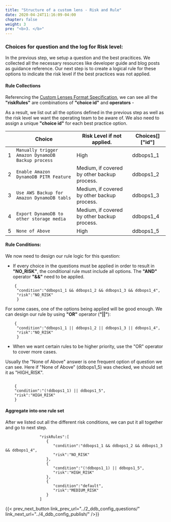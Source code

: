 ```yaml
---
title: "Structure of a custom lens - Risk and Rule"
date: 2020-04-24T11:16:09-04:00
chapter: false
weight: 3
pre: "<b>3. </b>"
---
```


### Choices for question and the log for Risk level:

In the previous step, we setup a question and the best pracitices. We collected all the necessary resources like developer guide and blog posts as guidance reference. Our next step is to create a logical rule for these options to indicate the risk level if the best practices was not applied.


#### Rule Collections

Referencing the [Custom Lenses Format Specification](https://docs.aws.amazon.com/wellarchitected/latest/userguide/lenses-format-specification.html), we can see all the **"riskRules"** are combinations of **"choice id"** and **operators** - 

As a result, we list out all the options defined in the previous step as well as the risk level we want the operating team to be aware of. We also need to assign a unique **"choice id"** for each best practice option.

||Choice|Risk Level if not applied.|Choices[]["id"]|
| ----------- | ----------- | ----------- | ----------- |
|1|`Manually trigger Amazon DynamoDB Backup process`|High|ddbops1_1|
|2|`Enable Amazon DynamoDB PITR Feature`|Medium, if covered by other backup process.|ddbops1_2|
|3|`Use AWS Backup for Amazon DynamoDB tabls`|Medium, if covered by other backup process.|ddbops1_3|
|4|`Export DynamoDB to other storage media`|Medium, if covered by other backup process.|ddbops1_4|
|5|`None of Above`|High|ddbops1_5|

#### Rule Conditions:

We now need to design our rule logic for this question:

* If every choice in the questions must be applied in order to result in **"NO_RISK"**, the conditional rule must include all options. The **"AND"** operator **"&&"** need to be applied.

```
	{	
     "condition":"ddbops1_1 && ddbops1_2 && ddbops1_3 && ddbops1_4",
     "risk":"NO_RISK"
     }
```

For some cases, one of the options being applied will be good enough. We can design our rule by using **"OR"** operator (**"||"**):

```
	{	
     "condition":"ddbops1_1 || ddbops1_2 || ddbops1_3 || ddbops1_4",
     "risk":"NO_RISK"
     }
```

* When we want certain rules to be higher priority, use the "OR" operator to cover more cases. 

Usually the "None of Above" answer is one frequent option of question we can see. Here if "None of Above" (ddbops1_5) was checked, we should set it as "HIGH_RISK".

```

	{ 
	"condition":"(!ddbops1_1) || ddbops1_5",
    "risk":"HIGH_RISK"
	}
```
#### Aggregate into one rule set

After we listed out all the different risk conditions, we can put it all together and go to next step. 

```
               "riskRules":[
                  {
                     "condition":"ddbops1_1 && ddbops1_2 && ddbops1_3 && ddbops1_4",
                     "risk":"NO_RISK"
                  },
                  {
                     "condition":"(!ddbops1_1) || ddbops1_5",
                     "risk":"HIGH_RISK"
                  },
                  {
                     "condition":"default",
                     "risk":"MEDIUM_RISK"
                  }
               ]

```


{{< prev_next_button link_prev_url="../2_ddb_config_questions/" link_next_url="../4_ddb_config_publish/" />}}
